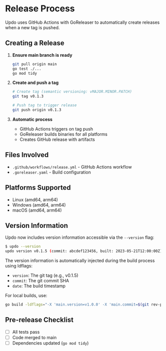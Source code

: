 # Release Process

Updo uses GitHub Actions with GoReleaser to automatically create releases when a new tag is pushed.

## Creating a Release

1. **Ensure main branch is ready**

   ```bash
   git pull origin main
   go test ./...
   go mod tidy
   ```

2. **Create and push a tag**

   ```bash
   # Create tag (semantic versioning: vMAJOR.MINOR.PATCH)
   git tag v0.1.3
   
   # Push tag to trigger release
   git push origin v0.1.3
   ```

3. **Automatic process**
   - GitHub Actions triggers on tag push
   - GoReleaser builds binaries for all platforms
   - Creates GitHub release with artifacts

## Files Involved

- `.github/workflows/release.yml` - GitHub Actions workflow
- `.goreleaser.yaml` - Build configuration

## Platforms Supported

- Linux (amd64, arm64)
- Windows (amd64, arm64)  
- macOS (amd64, arm64)

## Version Information

Updo now includes version information accessible via the `--version` flag:

```bash
$ updo --version
updo version v0.1.5 (commit: abcdef123456, built: 2023-05-21T12:00:00Z)
```

The version information is automatically injected during the build process using ldflags:

- `version`: The git tag (e.g., v0.1.5)
- `commit`: The git commit SHA
- `date`: The build timestamp

For local builds, use:

```bash
go build -ldflags="-X 'main.version=v1.0.0' -X 'main.commit=$(git rev-parse HEAD)' -X 'main.date=$(date -u +%Y-%m-%dT%H:%M:%SZ)'"
```

## Pre-release Checklist

- [ ] All tests pass
- [ ] Code merged to main
- [ ] Dependencies updated (`go mod tidy`)
